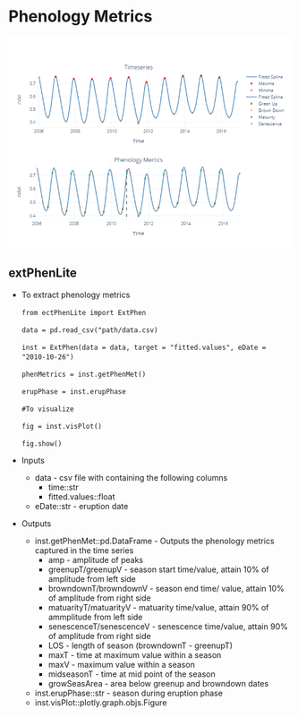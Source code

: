 # Phenology Metrics

![](images/Phenology_Metrics.png)

## extPhenLite
* To extract phenology metrics

  `from ectPhenLite import ExtPhen`
  
  `data = pd.read_csv("path/data.csv)`
  
  `inst = ExtPhen(data = data, target = "fitted.values", eDate = "2010-10-26")`
  
  `phenMetrics = inst.getPhenMet()`
  
  `erupPhase = inst.erupPhase`
  
  `#To visualize`
  
  `fig = inst.visPlot()`
  
  `fig.show()`

* Inputs
  * data - csv file with containing the following columns
    * time::str
    * fitted.values::float
  * eDate::str - eruption date 
* Outputs
  * inst.getPhenMet::pd.DataFrame - Outputs the phenology metrics captured in the time series
    * amp - amplitude of peaks
    * greenupT/greenupV - season start time/value, attain 10% of amplitude from left side
    * browndownT/browndownV - season end time/ value, attain 10% of amplitude from right side
    * matuarityT/matuarityV - matuarity time/value, attain 90% of ammplitude from left side
    * senescenceT/senescenceV - senescence time/value, attain 90% of amplitude from right side
    * LOS - length of season (browndownT - greenupT)
    * maxT - time at maximum value within a season
    * maxV - maximum value within a season
    * midseasonT - time at mid point of the season
    * growSeasArea - area below greenup and browndown dates
  * inst.erupPhase::str - season during eruption phase 
  * inst.visPlot::plotly.graph.objs.Figure
